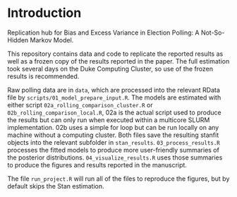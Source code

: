 # Introduction

Replication hub for Bias and Excess Variance in Election Polling: A Not-So-Hidden Markov Model. 

This repository contains data and code to replicate the reported results as well as a frozen copy of the results reported in the paper. The full estimation took several days on the Duke Computing Cluster, so use of the frozen results is recommended. 

Raw polling data are in `data`, which are processed into the relevant RData file by `scripts/01_model_prepare_input.R`. The models are estimated with either script `02a_rolling_comparison_cluster.R` or `02b_rolling_comparison_local.R`, 02a is the actual script used to produce the results but can only run when executed within a multicore SLURM implementation. 02b uses a simple for loop but can be run locally on any machine without a computing cluster. Both files save the resulting stanfit objects into the relevant subfolder in `stan_results`. `03_process_results.R` processes the fitted models to produce more user-friendly summaries of the posterior distributions. `04_visualize_results.R` uses those summaries to produce the figures and results reported in the manuscript.  

The file `run_project.R` will run all of the files to reproduce the figures, but by default skips the Stan estimation. 